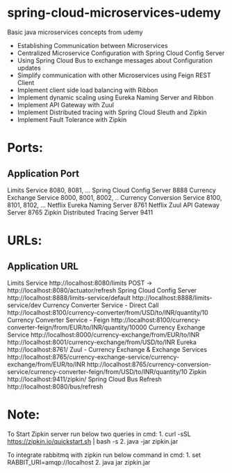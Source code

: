 # spring-cloud-microservices-udemy
Basic java microservices concepts from udemy



- Establishing Communication between Microservices
- Centralized Microservice Configuration with Spring Cloud Config Server
- Using Spring Cloud Bus to exchange messages about Configuration updates
- Simplify communication with other Microservices using Feign REST Client
- Implement client side load balancing with Ribbon
- Implement dynamic scaling using Eureka Naming Server and Ribbon
- Implement API Gateway with Zuul
- Implement Distributed tracing with Spring Cloud Sleuth and Zipkin
- Implement Fault Tolerance with Zipkin



# Ports:
Application	                  Port
---------------------------------------------------------
Limits Service	                  8080, 8081, ...
Spring Cloud Config Server	  8888
Currency Exchange Service	  8000, 8001, 8002, ..
Currency Conversion Service	  8100, 8101, 8102, ...
Netflix Eureka Naming Server	  8761
Netflix Zuul API Gateway Server	  8765
Zipkin Distributed Tracing Server 9411


# URLs:
Application					URL
---------------------------------------------------------
Limits Service	                              	http://localhost:8080/limits POST -> http://localhost:8080/actuator/refresh
Spring Cloud Config Server	                http://localhost:8888/limits-service/default http://localhost:8888/limits-service/dev
Currency Converter Service - Direct Call	http://localhost:8100/currency-converter/from/USD/to/INR/quantity/10
Currency Converter Service - Feign	        http://localhost:8100/currency-converter-feign/from/EUR/to/INR/quantity/10000
Currency Exchange Service	                http://localhost:8000/currency-exchange/from/EUR/to/INR http://localhost:8001/currency-exchange/from/USD/to/INR
Eureka	                                      	http://localhost:8761/
Zuul - Currency Exchange & Exchange Services	http://localhost:8765/currency-exchange-service/currency-exchange/from/EUR/to/INR http://localhost:8765/currency-conversion-service/currency-converter-feign/from/USD/to/INR/quantity/10
Zipkin	                                      	http://localhost:9411/zipkin/
Spring Cloud Bus Refresh	                http://localhost:8080/bus/refresh


# Note:
To Start Zipkin server run below two queries in cmd:
    1. curl -sSL https://zipkin.io/quickstart.sh | bash -s
    2. java -jar zipkin.jar


To integrate rabbitmq with zipkin run below command in cmd:
    1. set RABBIT_URI=amqp://localhost
    2. java jar zipkin.jar



